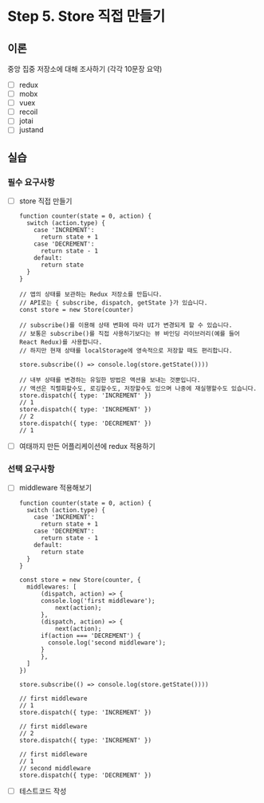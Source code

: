 # Step 5. Store 직접 만들기

## 이론

중앙 집중 저장소에 대해 조사하기 (각각 10문장 요약)

- [ ]  redux
- [ ]  mobx
- [ ]  vuex
- [ ]  recoil
- [ ]  jotai
- [ ]  justand

## 실습

### 필수 요구사항

- [ ]  store 직접 만들기

   ```tsx
   function counter(state = 0, action) {
     switch (action.type) {
       case 'INCREMENT':
         return state + 1
       case 'DECREMENT':
         return state - 1
       default:
         return state
     }
   }
   
   // 앱의 상태를 보관하는 Redux 저장소를 만듭니다.
   // API로는 { subscribe, dispatch, getState }가 있습니다.
   const store = new Store(counter)
   
   // subscribe()를 이용해 상태 변화에 따라 UI가 변경되게 할 수 있습니다.
   // 보통은 subscribe()를 직접 사용하기보다는 뷰 바인딩 라이브러리(예를 들어 React Redux)를 사용합니다.
   // 하지만 현재 상태를 localStorage에 영속적으로 저장할 때도 편리합니다.
   
   store.subscribe(() => console.log(store.getState())))
   
   // 내부 상태를 변경하는 유일한 방법은 액션을 보내는 것뿐입니다.
   // 액션은 직렬화할수도, 로깅할수도, 저장할수도 있으며 나중에 재실행할수도 있습니다.
   store.dispatch({ type: 'INCREMENT' })
   // 1
   store.dispatch({ type: 'INCREMENT' })
   // 2
   store.dispatch({ type: 'DECREMENT' })
   // 1
   ```

- [ ]  여태까지 만든 어플리케이션에 redux 적용하기

### 선택 요구사항

- [ ]  middleware 적용해보기

   ```tsx
   function counter(state = 0, action) {
     switch (action.type) {
       case 'INCREMENT':
         return state + 1
       case 'DECREMENT':
         return state - 1
       default:
         return state
     }
   }
   
   const store = new Store(counter, {
     middlewares: [
         (dispatch, action) => {
         console.log('first middleware');
             next(action);
         },
         (dispatch, action) => {
             next(action);
         if(action === 'DECREMENT') {
           console.log('second middleware');
         }
         },
     ]
   })
   
   store.subscribe(() => console.log(store.getState())))
   
   // first middleware
   // 1
   store.dispatch({ type: 'INCREMENT' })
   
   // first middleware
   // 2
   store.dispatch({ type: 'INCREMENT' })
   
   // first middleware
   // 1
   // second middleware
   store.dispatch({ type: 'DECREMENT' })
   ```

- [ ]  테스트코드 작성

